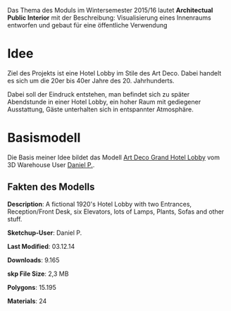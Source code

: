 Das Thema des Moduls im Wintersemester 2015/16 lautet **Architectual Public Interior** mit der Beschreibung: Visualisierung eines Innenraums entworfen und gebaut für eine öffentliche Verwendung

# Idee

Ziel des Projekts ist eine Hotel Lobby im Stile des Art Deco. Dabei handelt es sich um die 20er bis 40er Jahre des 20. Jahrhunderts.

Dabei soll der Eindruck entstehen, man befindet sich zu später Abendstunde in einer Hotel Lobby, ein hoher Raum mit gediegener Ausstattung, Gäste unterhalten sich in entspannter Atmosphäre. 

# Basismodell

Die Basis meiner Idee bildet das Modell [Art Deco Grand Hotel Lobby](https://3dwarehouse.sketchup.com/model.html?id=f45c590be18ab64ee9823b596dfb97bd) vom 3D Warehouse User [Daniel P.](https://3dwarehouse.sketchup.com/user.html?id=0887919776644319867265456).

## Fakten des Modells

**Description**:
A fictional 1920's Hotel Lobby with two Entrances, Reception/Front Desk, six Elevators, lots of Lamps, Plants, Sofas and other stuff.

**Sketchup-User**: Daniel P.

**Last Modified**: 03.12.14

**Downloads**: 9.165

**skp File Size**: 2,3 MB

**Polygons**: 15.195

**Materials**: 24





